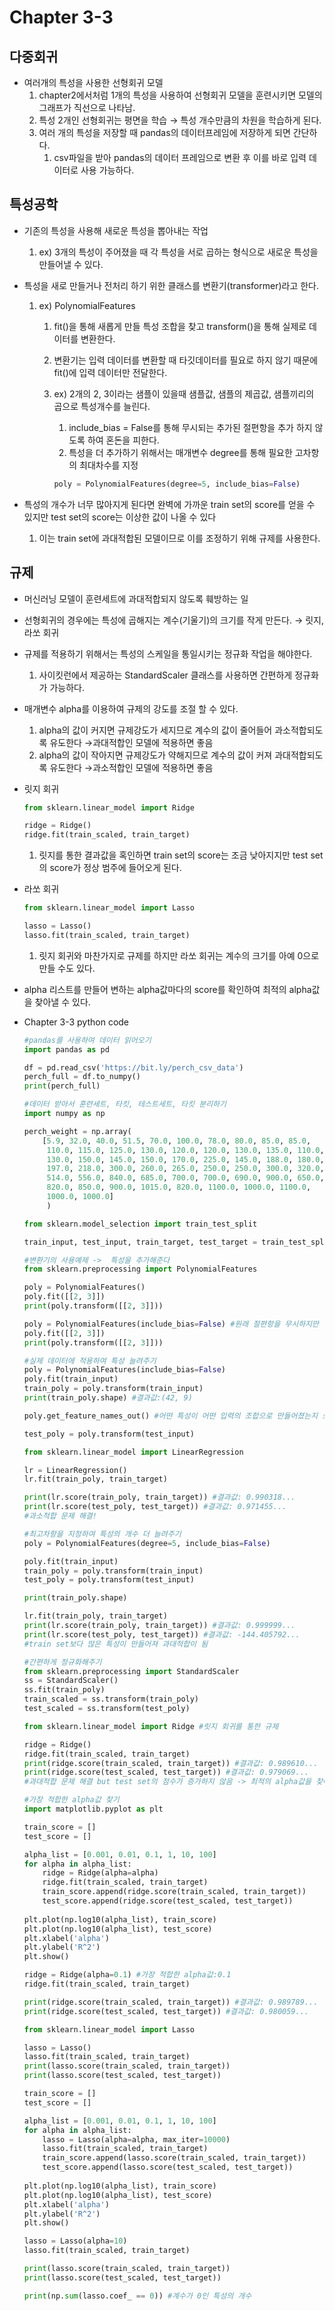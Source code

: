 # Chapter 3-3

## 다중회귀

- 여러개의 특성을 사용한 선형회귀 모델
    1. chapter2에서처럼 1개의 특성을 사용하여 선형회귀 모델을 훈련시키면 모델의 그래프가 직선으로 나타남.
    2. 특성 2개인 선형회귀는 평면을 학습 → 특성 개수만큼의 차원을 학습하게 된다.
    3. 여러 개의 특성을 저장할 때 pandas의 데이터프레임에 저장하게 되면 간단하다.
        1. csv파일을 받아 pandas의 데이터 프레임으로 변환 후 이를 바로 입력 데이터로 사용 가능하다.
    

## 특성공학

- 기존의 특성을 사용해 새로운 특성을 뽑아내는 작업
    1. ex) 3개의 특성이 주어졌을 때 각 특성을 서로 곱하는 형식으로 새로운 특성을 만들어낼 수 있다.

- 특성을 새로 만들거나 전처리 하기 위한 클래스를 변환기(transformer)라고 한다.
    1. ex) PolynomialFeatures
        1. fit()을 통해 새롭게 만들 특성 조합을 찾고 transform()을 통해 실제로 데이터를 변환한다.
        2. 변환기는 입력 데이터를 변환할 때 타깃데이터를 필요로 하지 않기 때문에 fit()에 입력 데이터만 전달한다.
        3. ex) 2개의 2, 3이라는 샘플이 있을때 샘플값, 샘플의 제곱값, 샘플끼리의 곱으로 특성개수를 늘린다.
            1. include_bias = False를 통해 무시되는 추가된 절편항을 추가 하지 않도록 하여 혼돈을 피한다.
            2. 특성을 더 추가하기 위해서는 매개변수 degree를 통해 필요한 고차항의 최대차수를 지정
            
            ```python
            poly = PolynomialFeatures(degree=5, include_bias=False)
            ```
            

- 특성의 개수가 너무 많아지게 된다면 완벽에 가까운 train set의 score를 얻을 수 있지만 test set의 score는 이상한 값이 나올 수 있다
    1. 이는 train set에 과대적합된 모델이므로 이를 조정하기 위해 규제를 사용한다.

## 규제

- 머신러닝 모델이 훈련세트에 과대적합되지 않도록 훼방하는 일
- 선형회귀의 경우에는 특성에 곱해지는 계수(기울기)의 크기를 작게 만든다. → 릿지, 라쏘 회귀
- 규제를 적용하기 위해서는 특성의 스케일을 통일시키는 정규화 작업을 해야한다.
    1. 사이킷런에서 제공하는 StandardScaler 클래스를 사용하면 간편하게 정규화가 가능하다.
- 매개변수 alpha를 이용하여 규제의 강도를 조절 할 수 있다.
    1. alpha의 값이 커지면 규제강도가 세지므로 계수의 값이 줄어들어 과소적합되도록 유도한다
    →과대적합인 모델에 적용하면 좋음
    2. alpha의 값이 작아지면 규제강도가 약해지므로 계수의 값이 커져 과대적합되도록 유도한다
    →과소적합인 모델에 적용하면 좋음

- 릿지 회귀
    
    ```python
    from sklearn.linear_model import Ridge
    
    ridge = Ridge()
    ridge.fit(train_scaled, train_target)
    ```
    
    1. 릿지를 통한 결과값을 혹인하면 train set의 score는 조금 낮아지지만 test set의 score가 정상 범주에 들어오게 된다.
    
- 라쏘 회귀
    
    ```python
    from sklearn.linear_model import Lasso
    
    lasso = Lasso()
    lasso.fit(train_scaled, train_target)
    ```
    
    1. 릿지 회귀와 마찬가지로 규제를 하지만 라쏘 회귀는 계수의 크기를 아예 0으로 만들 수도 있다.

- alpha 리스트를 만들어 변하는 alpha값마다의 score를 확인하여 최적의 alpha값을 찾아낼 수 있다.
- Chapter 3-3 python code
    
    ```python
    #pandas를 사용하여 데이터 읽어오기
    import pandas as pd
    
    df = pd.read_csv('https://bit.ly/perch_csv_data')
    perch_full = df.to_numpy()
    print(perch_full)
    ```
    
    ```python
    #데이터 받아서 훈련세트, 타킷, 테스트세트, 타킷 분리하기
    import numpy as np
    
    perch_weight = np.array(
        [5.9, 32.0, 40.0, 51.5, 70.0, 100.0, 78.0, 80.0, 85.0, 85.0,
         110.0, 115.0, 125.0, 130.0, 120.0, 120.0, 130.0, 135.0, 110.0,
         130.0, 150.0, 145.0, 150.0, 170.0, 225.0, 145.0, 188.0, 180.0,
         197.0, 218.0, 300.0, 260.0, 265.0, 250.0, 250.0, 300.0, 320.0,
         514.0, 556.0, 840.0, 685.0, 700.0, 700.0, 690.0, 900.0, 650.0,
         820.0, 850.0, 900.0, 1015.0, 820.0, 1100.0, 1000.0, 1100.0,
         1000.0, 1000.0]
         )
    
    from sklearn.model_selection import train_test_split
    
    train_input, test_input, train_target, test_target = train_test_split(perch_full, perch_weight, random_state=42)
    ```
    
    ```python
    #변환기의 사용예제 ->  특성을 추가해준다
    from sklearn.preprocessing import PolynomialFeatures
    
    poly = PolynomialFeatures()
    poly.fit([[2, 3]])
    print(poly.transform([[2, 3]]))
    
    poly = PolynomialFeatures(include_bias=False) #원래 절편항을 무시하지만 이해하기 편하도록
    poly.fit([[2, 3]])
    print(poly.transform([[2, 3]]))
    ```
    
    ```python
    #실제 데이터에 적용하여 특성 늘려주기
    poly = PolynomialFeatures(include_bias=False)
    poly.fit(train_input)
    train_poly = poly.transform(train_input)
    print(train_poly.shape) #결과값:(42, 9)
    
    poly.get_feature_names_out() #어떤 특성이 어떤 입력의 조합으로 만들어졌는지 보여줌
    ```
    
    ```python
    test_poly = poly.transform(test_input)
    
    from sklearn.linear_model import LinearRegression
    
    lr = LinearRegression()
    lr.fit(train_poly, train_target)
    
    print(lr.score(train_poly, train_target)) #결과값: 0.990318...
    print(lr.score(test_poly, test_target)) #결과값: 0.971455...
    #과소적합 문제 해결!
    ```
    
    ```python
    #최고차항을 지정하여 특성의 개수 더 늘려주기
    poly = PolynomialFeatures(degree=5, include_bias=False) 
    
    poly.fit(train_input)
    train_poly = poly.transform(train_input)
    test_poly = poly.transform(test_input)
    
    print(train_poly.shape)
    
    lr.fit(train_poly, train_target)
    print(lr.score(train_poly, train_target)) #결과값: 0.999999...
    print(lr.score(test_poly, test_target)) #결과값: -144.405792...
    #train set보다 많은 특성이 만들어져 과대적합이 됨
    ```
    
    ```python
    #간편하게 정규화해주기
    from sklearn.preprocessing import StandardScaler
    ss = StandardScaler()
    ss.fit(train_poly)
    train_scaled = ss.transform(train_poly)
    test_scaled = ss.transform(test_poly)
    ```
    
    ```python
    from sklearn.linear_model import Ridge #릿지 회귀를 통한 규제
    
    ridge = Ridge()
    ridge.fit(train_scaled, train_target)
    print(ridge.score(train_scaled, train_target)) #결과값: 0.989610...
    print(ridge.score(test_scaled, test_target)) #결과값: 0.979069...
    #과대적합 문제 해결 but test set의 점수가 증가하지 않음 -> 최적의 alpha값을 찾아 적용
    ```
    
    ```python
    #가장 적합한 alpha값 찾기
    import matplotlib.pyplot as plt
    
    train_score = []
    test_score = []
    
    alpha_list = [0.001, 0.01, 0.1, 1, 10, 100]
    for alpha in alpha_list:
        ridge = Ridge(alpha=alpha)
        ridge.fit(train_scaled, train_target)
        train_score.append(ridge.score(train_scaled, train_target))
        test_score.append(ridge.score(test_scaled, test_target))
        
    plt.plot(np.log10(alpha_list), train_score)
    plt.plot(np.log10(alpha_list), test_score)
    plt.xlabel('alpha')
    plt.ylabel('R^2')
    plt.show()
    ```
    
    ```python
    ridge = Ridge(alpha=0.1) #가장 적합한 alpha값:0.1
    ridge.fit(train_scaled, train_target)
    
    print(ridge.score(train_scaled, train_target)) #결과값: 0.989789...
    print(ridge.score(test_scaled, test_target)) #결과값: 0.980059...
    ```
    
    ```python
    from sklearn.linear_model import Lasso
    
    lasso = Lasso()
    lasso.fit(train_scaled, train_target)
    print(lasso.score(train_scaled, train_target))
    print(lasso.score(test_scaled, test_target))
    ```
    
    ```python
    train_score = []
    test_score = []
    
    alpha_list = [0.001, 0.01, 0.1, 1, 10, 100]
    for alpha in alpha_list:
        lasso = Lasso(alpha=alpha, max_iter=10000)
        lasso.fit(train_scaled, train_target)
        train_score.append(lasso.score(train_scaled, train_target))
        test_score.append(lasso.score(test_scaled, test_target))
        
    plt.plot(np.log10(alpha_list), train_score)
    plt.plot(np.log10(alpha_list), test_score)
    plt.xlabel('alpha')
    plt.ylabel('R^2')
    plt.show()
    ```
    
    ```python
    lasso = Lasso(alpha=10)
    lasso.fit(train_scaled, train_target)
    
    print(lasso.score(train_scaled, train_target))
    print(lasso.score(test_scaled, test_target))
    ```
    
    ```python
    print(np.sum(lasso.coef_ == 0)) #계수가 0인 특성의 개수
    ```
